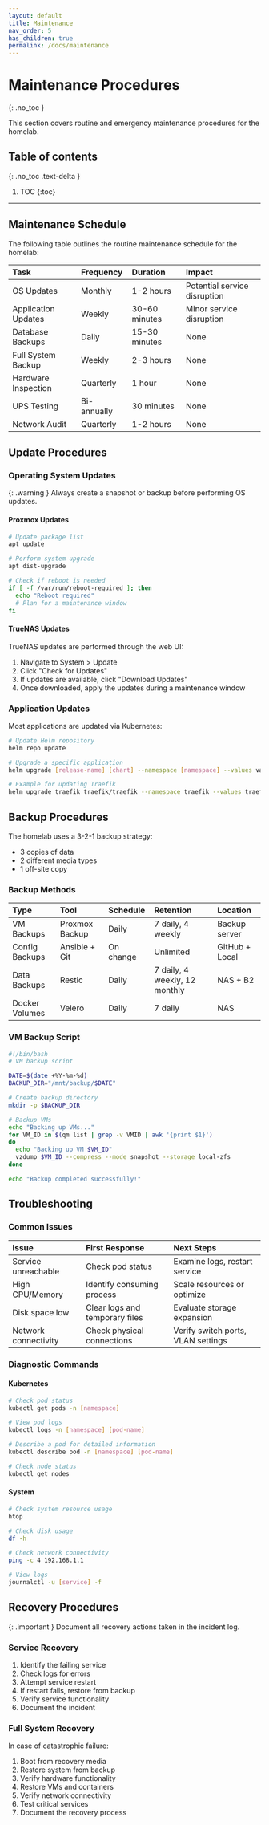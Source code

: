 ```yaml
---
layout: default
title: Maintenance
nav_order: 5
has_children: true
permalink: /docs/maintenance
---
```


# Maintenance Procedures
{: .no_toc }

This section covers routine and emergency maintenance procedures for the homelab.

## Table of contents
{: .no_toc .text-delta }

1. TOC
{:toc}

---

## Maintenance Schedule

The following table outlines the routine maintenance schedule for the homelab:

| Task | Frequency | Duration | Impact | 
|:-----|:----------|:---------|:-------|
| OS Updates | Monthly | 1-2 hours | Potential service disruption |
| Application Updates | Weekly | 30-60 minutes | Minor service disruption |
| Database Backups | Daily | 15-30 minutes | None |
| Full System Backup | Weekly | 2-3 hours | None |
| Hardware Inspection | Quarterly | 1 hour | None |
| UPS Testing | Bi-annually | 30 minutes | None |
| Network Audit | Quarterly | 1-2 hours | None |

## Update Procedures

### Operating System Updates

{: .warning }
Always create a snapshot or backup before performing OS updates.

#### Proxmox Updates

```bash
# Update package list
apt update

# Perform system upgrade
apt dist-upgrade

# Check if reboot is needed
if [ -f /var/run/reboot-required ]; then
  echo "Reboot required"
  # Plan for a maintenance window
fi
```

#### TrueNAS Updates

TrueNAS updates are performed through the web UI:

1. Navigate to System > Update
2. Click "Check for Updates"
3. If updates are available, click "Download Updates"
4. Once downloaded, apply the updates during a maintenance window

### Application Updates

Most applications are updated via Kubernetes:

```bash
# Update Helm repository
helm repo update

# Upgrade a specific application
helm upgrade [release-name] [chart] --namespace [namespace] --values values.yaml

# Example for updating Traefik
helm upgrade traefik traefik/traefik --namespace traefik --values traefik-values.yaml
```

## Backup Procedures

The homelab uses a 3-2-1 backup strategy:

- 3 copies of data
- 2 different media types
- 1 off-site copy

### Backup Methods

| Type | Tool | Schedule | Retention | Location |
|:-----|:-----|:---------|:----------|:---------|
| VM Backups | Proxmox Backup | Daily | 7 daily, 4 weekly | Backup server |
| Config Backups | Ansible + Git | On change | Unlimited | GitHub + Local |
| Data Backups | Restic | Daily | 7 daily, 4 weekly, 12 monthly | NAS + B2 |
| Docker Volumes | Velero | Daily | 7 daily | NAS |

### VM Backup Script

```bash
#!/bin/bash
# VM backup script

DATE=$(date +%Y-%m-%d)
BACKUP_DIR="/mnt/backup/$DATE"

# Create backup directory
mkdir -p $BACKUP_DIR

# Backup VMs
echo "Backing up VMs..."
for VM_ID in $(qm list | grep -v VMID | awk '{print $1}')
do
  echo "Backing up VM $VM_ID"
  vzdump $VM_ID --compress --mode snapshot --storage local-zfs
done

echo "Backup completed successfully!"
```

## Troubleshooting

### Common Issues

| Issue | First Response | Next Steps |
|:------|:---------------|:-----------|
| Service unreachable | Check pod status | Examine logs, restart service |
| High CPU/Memory | Identify consuming process | Scale resources or optimize |
| Disk space low | Clear logs and temporary files | Evaluate storage expansion |
| Network connectivity | Check physical connections | Verify switch ports, VLAN settings |

### Diagnostic Commands

#### Kubernetes

```bash
# Check pod status
kubectl get pods -n [namespace]

# View pod logs
kubectl logs -n [namespace] [pod-name]

# Describe a pod for detailed information
kubectl describe pod -n [namespace] [pod-name]

# Check node status
kubectl get nodes
```

#### System

```bash
# Check system resource usage
htop

# Check disk usage
df -h

# Check network connectivity
ping -c 4 192.168.1.1

# View logs
journalctl -u [service] -f
```

## Recovery Procedures

{: .important }
Document all recovery actions taken in the incident log.

### Service Recovery

1. Identify the failing service
2. Check logs for errors
3. Attempt service restart
4. If restart fails, restore from backup
5. Verify service functionality
6. Document the incident

### Full System Recovery

In case of catastrophic failure:

1. Boot from recovery media
2. Restore system from backup
3. Verify hardware functionality
4. Restore VMs and containers
5. Verify network connectivity
6. Test critical services
7. Document the recovery process